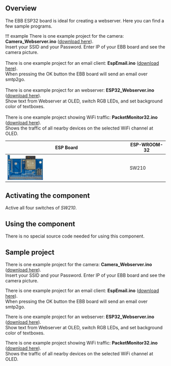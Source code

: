 ## Overview
The EBB ESP32 board is ideal for creating a webserver. Here you can find a few sample programs.

!!! example
    There is one example project for the camera:
    **Camera_Webserver.ino** ([download here](../../source/esp32/Camera/Camera_Webserver.zip)). <br>
    Insert your SSID and your Password. Enter IP of your EBB board and see the camera picture.
    <br>
    <br>
    There is one example project for an email client:
    **EspEmail.ino** ([download here](../../source/esp32/Webserver/EspEmail.zip)). <br>
    When pressing the OK button the EBB board will send an email over smtp2go.
    <br>
    <br>
    There is one example project for an webserver:
    **ESP32_Webserver.ino** ([download here](../../source/esp32/Webserver/ESP32_Webserver.ino)). <br>
    Show text from Webserver at OLED, switch RGB LEDs, and set background color of textboxes.
    <br>
    <br>
    There is one example project showing WiFi traffic:
    **PacketMonitor32.ino** ([download here](../../source/esp32/Webserver/PacketMonitor32.ino)). <br>
    Shows the traffic of all nearby devices on the selected WiFi channel at OLED.



ESP Board | ESP-WROOM-32
--- | ---
<img src="/images/esp32/block_esp32_module.png"  width="30%"> | SW210

## Activating the component
Active all four switches of *SW210*.

## Using the component
There is no special source code needed for using this component.

## Sample project
There is one example project for the camera:
**Camera_Webserver.ino** ([download here](../../source/esp32/Camera/Camera_Webserver.zip)). <br>
Insert your SSID and your Password. Enter IP of your EBB board and see the camera picture.

There is one example project for an email client:
**EspEmail.ino** ([download here](../../source/esp32/Webserver/EspEmail.zip)). <br>
When pressing the OK button the EBB board will send an email over smtp2go.

There is one example project for an webserver:
**ESP32_Webserver.ino** ([download here](../../source/esp32/Webserver/ESP32_Webserver.ino)). <br>
Show text from Webserver at OLED, switch RGB LEDs, and set background color of textboxes.

There is one example project showing WiFi traffic:
**PacketMonitor32.ino** ([download here](../../source/esp32/Webserver/PacketMonitor32.ino)). <br>
Shows the traffic of all nearby devices on the selected WiFi channel at OLED.




